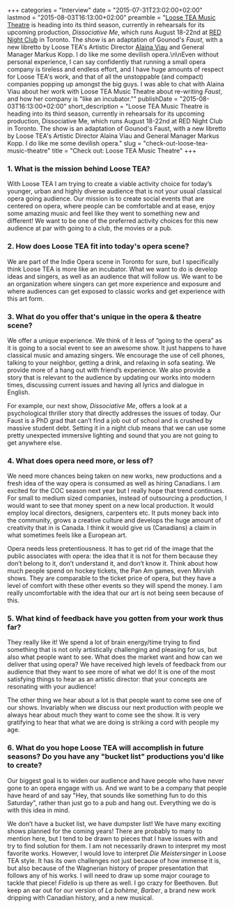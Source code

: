 +++
categories = "Interview"
date = "2015-07-31T23:02:00+02:00"
lastmod = "2015-08-03T16:13:00+02:00"
preamble = "[Loose TEA Music Theatre](/scene/companies/loose-tea-music-theatre/) is heading into its third season, currently in rehearsals for its upcoming production, *Dissociative Me*, which runs August 18-22nd at [RED Night Club](http://www.rednightclub.ca/) in Toronto. The show is an adaptation of Gounod's *Faust*, with a new libretto by Loose TEA's Artistic Director [Alaina Viau](/scene/people/alaina-viau/) and General Manager Markus Kopp. I do like me some devilish opera.\n\nEven without personal experience, I can say confidently that running a small opera company is tireless and endless effort, and I have huge amounts of respect for Loose TEA's work, and that of all the unstoppable (and compact) companies popping up amongst the big guys. I was able to chat with Alaina Viau about her work with Loose TEA Music Theatre about re-writing *Faust*, and how her company is \"like an incubator.\""
publishDate = "2015-08-03T16:13:00+02:00"
short_description = "Loose TEA Music Theatre is heading into its third season, currently in rehearsals for its upcoming production, Dissociative Me, which runs August 18-22nd at RED Night Club in Toronto. The show is an adaptation of Gounod's Faust, with a new libretto by Loose TEA's Artistic Director Alaina Viau and General Manager Markus Kopp. I do like me some devilish opera."
slug = "check-out-loose-tea-music-theatre"
title = "Check out: Loose TEA Music Theatre"
+++

### 1. What is the mission behind Loose TEA?

With Loose TEA I am trying to create a viable activity choice for today’s younger, urban and highly diverse audience that is not your usual classical opera going audience. Our mission is to create social events that are centered on opera, where people can be comfortable and at ease, enjoy some amazing music and feel like they went to something new and different! We want to be one of the preferred activity choices for this new audience at par with going to a club, the movies or a pub.

### 2. How does Loose TEA fit into today's opera scene?

We are part of the Indie Opera scene in Toronto for sure, but I specifically think Loose TEA is more like an incubator. What we want to do is develop ideas and singers, as well as an audience that will follow us. We want to be an organization where singers can get more experience and exposure and where audiences can get exposed to classic works and get experience with this art form. 

### 3. What do you offer that's unique in the opera & theatre scene?

We offer a unique experience. We think of it less of “going to the opera” as it is going to a social event to see an awesome show. It just happens to have classical music and amazing singers. We encourage the use of cell phones, talking to your neighbor, getting a drink, and relaxing in sofa seating. We provide more of a hang out with friend’s experience. We also provide a story that is relevant to the audience by updating our works into modern times, discussing current issues and having all lyrics and dialogue in English. 

For example, our next show, *Dissociative Me*, offers a look at a psychological thriller story that directly addresses the issues of today. Our Faust is a PhD grad that can’t find a job out of school and is crushed by massive student debt. Setting it in a night club means that we can use some pretty unexpected immersive lighting and sound that you are not going to get anywhere else.  

### 4. What does opera need more, or less of?

We need more chances being taken on new works, new productions and a fresh idea of the way opera is consumed as well as hiring Canadians.  I am excited for the COC season next year but I really hope that trend continues. For small to medium sized companies, instead of outsourcing a production, I would want to see that money spent on a new local production. It would employ local directors, designers, carpenters etc. It puts money back into the community, grows a creative culture and develops the huge amount of creativity that in is Canada. I think it would give us (Canadians) a claim in what sometimes feels like a European art.  

Opera needs less pretentiousness. It has to get rid of the image that the public associates with opera: the idea that it is not for them because they don’t belong to it, don’t understand it, and don’t know it. Think about how much people spend on hockey tickets, the Pan Am games, even Mirvish shows. They are comparable to the ticket price of opera, but they have a level of comfort with these other events so they will spend the money. I am really uncomfortable with the idea that our art is not being seen because of this.

### 5. What kind of feedback have you gotten from your work thus far?

They really like it! We spend a lot of brain energy/time trying to find something that is not only artistically challenging and pleasing for us, but also what people want to see. What does the market want and how can we deliver that using opera? We have received high levels of feedback from our audience that they want to see more of what we do! It is one of the most satisfying things to hear as an artistic director: that your concepts are resonating with your audience! 

The other thing we hear about a lot is that people want to come see one of our shows. Invariably when we discuss our next production with people we always hear about much they want to come see the show. It is very gratifying to hear that what we are doing is striking a cord with people my age.

### 6. What do you hope Loose TEA will accomplish in future seasons? Do you have any "bucket list" productions you'd like to create?

Our biggest goal is to widen our audience and have people who have never gone to an opera engage with us. And we want to be a company that people have heard of and say "Hey, that sounds like something fun to do this Saturday", rather than just go to a pub and hang out. Everything we do is with this idea in mind. 

We don’t have a bucket list, we have dumpster list! We have many exciting shows planned for the coming years! There are probably to many to mention here, but I tend to be drawn to pieces that I have issues with and try to find solution for them.  I am not necessarily drawn to interpret my most favorite works. However, I would love to interpret *Die Meistersinger* in Loose TEA style. It has its own challenges not just because of how immense it is, but also because of the Wagnerian history of proper presentation that follows any of his works. I will need to draw up some major courage to tackle that piece! *Fidelio* is up there as well. I go crazy for Beethoven. But keep an ear out for our version of *La bohème*, *Barber*, a brand new work dripping with Canadian history, and a new musical.

